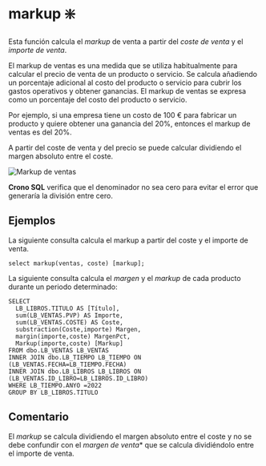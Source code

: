 ﻿---
SidebarGroup: "index-math-functions"
---

# markup ❇️


Esta función calcula el *markup* de venta a partir del *coste de venta* y el *importe de venta*. 

El markup de ventas es una medida que se utiliza habitualmente para calcular el precio de venta de un producto o servicio. Se calcula añadiendo un porcentaje adicional al costo del producto o servicio para cubrir los gastos operativos y obtener ganancias. El markup de ventas se expresa como un porcentaje del costo del producto o servicio.

Por ejemplo, si una empresa tiene un costo de 100 € para fabricar un producto y quiere obtener una ganancia del 20%, entonces el markup de ventas es del 20%.

A partir del coste de venta y del precio se puede calcular dividiendo el margen absoluto entre el coste.

![Markup de ventas](/images/markup.png)


**Crono SQL** verifica que el denominador no sea cero para evitar el error que generaría la división entre cero.

## Ejemplos

La siguiente consulta calcula el markup a partir del coste y el importe de venta.

``` ShowSql
select markup(ventas, coste) [markup];
```


La siguiente consulta calcula el *margen* y el *markup* de cada producto durante un periodo determinado:

``` CronoSqlSample
SELECT
  LB_LIBROS.TITULO AS [Título],
  sum(LB_VENTAS.PVP) AS Importe,
  sum(LB_VENTAS.COSTE) AS Coste,
  substraction(Coste,importe) Margen,
  margin(importe,coste) MargenPct,
  Markup(importe,coste) [Markup]
FROM dbo.LB_VENTAS LB_VENTAS
INNER JOIN dbo.LB_TIEMPO LB_TIEMPO ON (LB_VENTAS.FECHA=LB_TIEMPO.FECHA)
INNER JOIN dbo.LB_LIBROS LB_LIBROS ON (LB_VENTAS.ID_LIBRO=LB_LIBROS.ID_LIBRO)
WHERE LB_TIEMPO.ANYO =2022
GROUP BY LB_LIBROS.TITULO
```


## Comentario

El *markup* se calcula dividiendo el margen absoluto entre el coste y no se debe confundir con el *margen de venta** que se calcula dividiéndolo entre el importe de venta.









